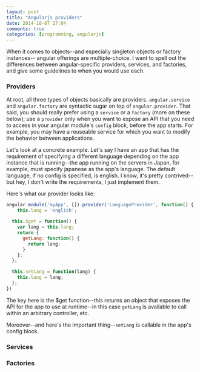 ```yaml
---
layout: post
title: "Angularjs providers"
date: 2014-10-07 17:04
comments: true
categories: [programming, angularjs]
---
```

When it comes to objects--and especially singleton objects or factory instances--
angular offerings are multiple-choice. I want to spell out the differences between
angular-specific providers, services, and factories, and give some guidelines to
when you would use each.

<!-- more -->

### Providers
At root, all three types of objects basically are providers. `angular.service` and 
`angular.factory` are syntactic sugar on top of `angular.provider`. That said, you
should really prefer using a `service` or a `factory` (more on these below); use
a `provider` only when you want to expose an API that you need to access in your
angular module's `config` block, before the app starts. For example, you may
have a reuseable service for which you want to modify the behavior between
applications.

Let's look at a concrete example. Let's say I have an app that has the requirement
of specifying a different language depending on the app instance that is
running--the app running on the servers in Japan, for example, must specify
japanese as the app's language. The default language, if no config is
specified, is english. I know, it's pretty contrived--but hey, I don't write
the requirements, I just implement them.

Here's what our provider looks like:

``` js
angular.module('myApp', []).provider('LanguageProvider', function() {
	this.lang = 'english';

  this.$get = function() {
    var lang = this.lang;
    return {
      getLang: function() {
        return lang;
      }
    };
  };

  this.setLang = function(lang) {
    this.lang = lang;
  };
})
```

The key here is the $get function--this returns an object that exposes the
API for the app to use at runtime--in this case `getLang` is available to
call within an arbitrary controller, etc.

Moreover--and here's the important thing--`setLang` is callable in the app's config block.

### Services

### Factories

